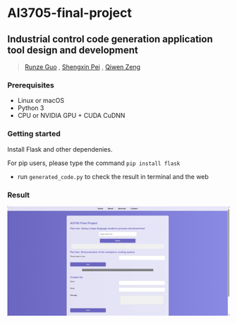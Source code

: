 # AI3705-final-project

## Industrial control code generation application tool design and development

> [Runze Guo](https://github.com/Alanze) , [Shengxin Pei](https://github.com/P-S-X) , [Qiwen Zeng](https://github.com/rustylake1)

### Prerequisites
- Linux or macOS
- Python 3
- CPU or NVIDIA GPU + CUDA CuDNN

### Getting started

Install Flask and other dependenies.

For pip users, please type the command `pip install flask`

- run `generated_code.py` to check the result in terminal and the web

### Result

![picture](pic.png)

